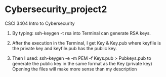 # Cybersecurity_project2
CSCI 3404 Intro to Cybersecurity

1. By typing: ssh-keygen -t rsa into Terminal can generate RSA keys.

2. After the execution in the Terminal, I get Key & Key.pub where keyfile is the private key and keyfile.pub has the public key.

3. Then I used: ssh-keygen -e -m PEM -f Keys.pub > Pubkeys.pub to generate the public key in the same format as the Key (private key) Opening the files will make more sense than my description
